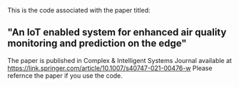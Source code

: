 This is the code associated with the paper titled:

## "An IoT enabled system for enhanced air quality monitoring and prediction on the edge"

The paper is published in Complex & Intelligent Systems Journal available at https://link.springer.com/article/10.1007/s40747-021-00476-w
Please refernce the paper if you use the code.
